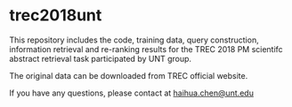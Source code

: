 # trec2018unt

This repository includes the code, training data, query construction, information retrieval and re-ranking results for the TREC 2018 PM scientifc abstract retrieval task participated by UNT group. 

The original data can be downloaded from TREC official website. 

If you have any questions, please contact at haihua.chen@unt.edu

